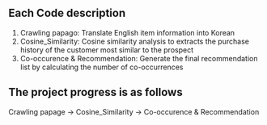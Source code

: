 ## Each Code description
1. Crawling papago: Translate English item information into Korean  
2. Cosine_Similarity: Cosine similarity analysis to extracts the purchase history of the customer most similar to the prospect  
3. Co-occurence & Recommendation: Generate the final recommendation list by calculating the number of co-occurrences

## The project progress is as follows
Crawling papage -> Cosine_Similarity -> Co-occurence & Recommendation
